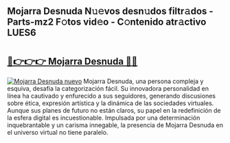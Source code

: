 ## Mojarra Desnuda N𝚞𝚎vos desn𝚞dos filtr𝚊dos - Parts-mz2 F𝚘tos vid𝚎o - C𝚘ntenido atr𝚊ctivo LUES6

# <h2><a href="http://mbavm3c.tromn.icu/?c=Mojarra+Desnuda">🔗👉👉👉 Mojarra Desnuda 🔗🔗</a></h2>

[![Mojarra Desnuda nuevo](https://i.imgur.com/pEAQMta.gif)](http://mbavm3c.tromn.icu/?c=Mojarra+Desnuda)
Mojarra Desnuda, una persona compleja y esquiva, desafía la categorización fácil. Su innovadora personalidad en línea ha cautivado y enfurecido a sus seguidores, generando discusiones sobre ética, expresión artística y la dinámica de las sociedades virtuales. Aunque sus planes de futuro no están claros, su papel en la redefinición de la esfera digital es incuestionable. Impulsada por una determinación inquebrantable y un carisma innegable, la presencia de Mojarra Desnuda en el universo virtual no tiene paralelo.
